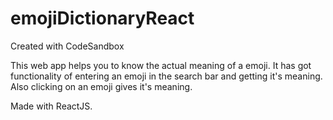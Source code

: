 # emojiDictionaryReact
Created with CodeSandbox

This web app helps you to know the actual meaning of a emoji.
It has got functionality of entering an emoji in the search bar and getting it's meaning.
Also clicking on an emoji gives it's meaning.

Made with ReactJS.